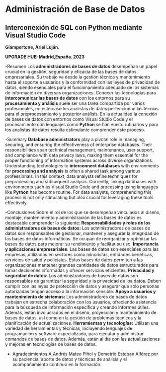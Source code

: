 # Administración de Base de Datos
## Interconexión de SQL con Python mediante Visual Studio Code

**Giamportone, Ariel Luján.**

**UPGRADE HUB-Madrid,España. 2023**

-Resumen
Los **administradores de bases de datos** desempeñan un papel crucial en la gestión, seguridad y eficacia de las bases de datos empresariales. Su trabajo va desde la gestión técnica y mantenimiento hasta el soporte a usuarios y la conformidad con las leyes de privacidad de datos, siendo esenciales para el funcionamiento adecuado de los sistemas de información en diversas organizaciones.
Conocer las tecnologías para **intercomunicar las bases de datos** con los entornos para su **procesamiento y análisis** suele ser una tarea compartida por varios profesionales, en este caso los analistas de datos perfeccionan las técnias para el preprocesamiento y posterior análisis. En la actualidad la conexión de bases de datos con entornos como Visual Studio Code y el procesamiento con lenguajes como **Python** se han vuelto rutinarios y para los analistas de datos resulta estimulante comprender este proceso.

-Summary
**Database administrators** play a pivotal role in managing, securing, and ensuring the effectiveness of enterprise databases. Their responsibilities span technical management, maintenance, user support, and compliance with data privacy laws, making them essential for the proper functioning of information systems across diverse organizations.
Understanding technologies to **interconnect databases** with environments for **processing and analysis** is often a shared task among various professionals. In this context, data analysts refine techniques for preprocessing and subsequent analysis. Currently, linking databases with environments such as Visual Studio Code and processing using languages like **Python** has become routine. For data analysts, comprehending this process is not only stimulating but also crucial for leveraging these tools effectively.

-Conclusiones
Sobre el rol de los que se desempeñan vinculados al diseño, montaje, mantenimiento y administración de las bases de datos es destacable comprender lo siguiente: 
**Responsabilidades y roles de los administradores de bases de datos:** Los administradores de bases de datos son responsables de gestionar, mantener y asegurar la integridad de las bases de datos informáticas. Se ocupan de reorganizar y optimizar las bases de datos para mejorar su rendimiento y facilitar su uso.
**Importancia y aplicaciones empresariales:** Las bases de datos son esenciales para las empresas, utilizadas en sectores como minoristas, entidades benéficas, servicios de salud y policiales. Estas bases de datos permiten a las organizaciones mantener grandes cantidades de datos estructurados para tomar decisiones informadas y ofrecer servicios eficientes.
**Privacidad y seguridad de datos:** Los administradores de bases de datos son responsables de garantizar la seguridad y la privacidad de los datos. Deben cumplir con las leyes de protección de datos y asegurar que solo personas autorizadas tengan acceso a la información sensible.
**Apoyo a usuarios y mantenimiento de sistemas:** Los administradores de bases de datos trabajan en estrecha colaboración con los usuarios, ofreciendo asistencia para la búsqueda de información específica y creando informes útiles. Además, están involucrados en el diseño, proyección y mantenimiento de bases de datos, así como en la gestión de problemas técnicos y la planificación de actualizaciones.
**Herramientas y tecnologías:** Utilizan una variedad de herramientas y técnicas, incluyendo lenguajes de programación y software especializado, para ejecutar y administrar comandos de bases de datos. Además, están al día con las actualizaciones y mejoras en tecnologías de bases de datos.

- Agradecimientos
A Andrés Mateo Piñol y Demetrio Esteban Alférez por su paciencia, aporte de datos y técnicas de análisis y el acompañamiento continuo en la formación.